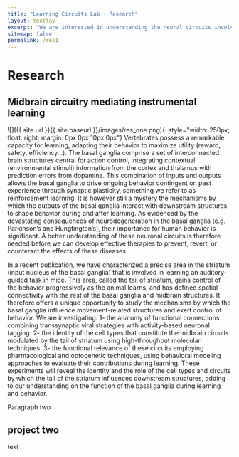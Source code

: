 ```yaml
---
title: "Learning Circuits Lab - Research"
layout: textlay
excerpt: "We are interested in understanding the neural circuits involved in learning."
sitemap: false
permalink: /res1
---
```

# Research

## Midbrain circuitry mediating instrumental learning
![]({{ site.url }}{{ site.baseurl }}/images/res_one.png){: style="width: 250px; float: right; margin: 0px 0px 10px 0px"}
Vertebrates possess a remarkable capacity for learning, adapting their behavior to maximize utility (reward, safety, efficiency…). The basal ganglia comprise a set of interconnected brain structures central for action control, integrating contextual (environmental stimuli) information from the cortex and thalamus with prediction errors from dopamine. This combination of inputs and outputs allows the basal ganglia to drive ongoing behavior contingent on past experience through synaptic plasticity, something we refer to as reinforcement learning. It is however still a mystery the mechanisms by which the outputs of the basal ganglia interact with downstream structures to shape behavior during and after learning. As evidenced by the devastating consequences of neurodegeneration in the basal ganglia (e.g. Parkinson’s and Hungtington’s), their importance for human behavior is significant. A better understanding of these neuronal circuits is therefore needed before we can develop effective therapies to prevent, revert, or counteract the effects of these diseases.

In a recent publication, we have characterized a precise area in the striatum (input nucleus of the basal ganglia) that is involved in learning an auditory-guided task in mice. This area, called the tail of striatum, gains control of the behavior progressively as the animal learns, and has defined spatial connectivity with the rest of the basal ganglia and midbrain structures. It therefore offers a unique opportunity to study the mechanisms by which the basal ganglia influence movement-related structures and exert control of behavior. We are investigating:
 1- the anatomy of functional connections combining transsynaptic viral strategies with activity-based neuronal tagging.
 2- the identity of the cell types that constitute the midbrain circuits modulated by the tail of striatum using high-throughput molecular techniques.
 3- the functional relevance of these circuits employing pharmacological and optogenetic techniques, using behavioral modeling approaches to evaluate their contributions during learning.
These experiments will reveal the identity and the role of the cell types and circuits by which the tail of the striatum influences downstream structures, adding to our understanding on the function of the basal ganglia during learning and behavior.


Paragraph two

## project two
text
